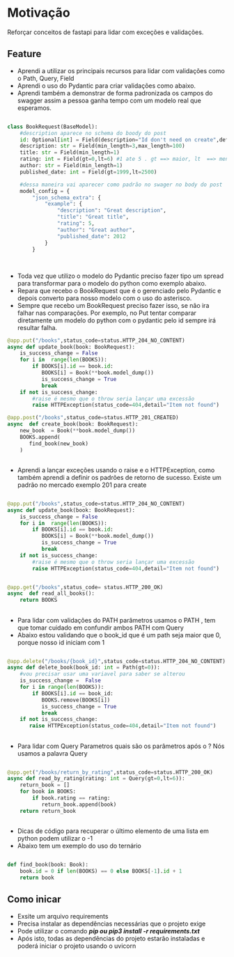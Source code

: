 # Motivação
Reforçar conceitos de fastapi para lidar com exceções e validações.


## Feature
- Aprendi a utilizar os principais recursos para lidar com validações como o Path, Query, Field
- Aprendi o uso do Pydantic para criar validações como abaixo.
- Aprendi também a demonstrar de forma padronizada os campos do swagger assim a pessoa ganha tempo com um modelo real que esperamos.

```python

class BookRequest(BaseModel):
    #description aparece no schema do boody do post
    id: Optional[int] = Field(description="Id don't need on create",default=None)
    description: str = Field(min_length=3,max_length=100)
    title: str = Field(min_length=1)
    rating: int = Field(gt=0,lt=6) #1 ate 5 . gt ==> maior, lt  ==> menor
    author: str = Field(min_length=1)
    published_date: int = Field(gt=1999,lt=2500)

    #dessa maneira vai aparecer como padrão no swager no body do post
    model_config = {
        "json_schema_extra": {
            "example": {
                "description": "Great description",
                "title": "Great title",
                "rating": 5,
                "author": "Great author",
                "published_date": 2012
            }
        }
    

```

##
- Toda vez que utilizo o modelo do Pydantic preciso fazer tipo um spread para transformar para o modelo do python como exemplo abaixo.
- Repara que recebo o BookRequest que é o gerenciado pelo Pydantic e depois converto para nosso modelo com o uso do asterisco.
- Sempre que recebo um BookRequest preciso fazer isso, se não ira falhar nas comparações. Por exemplo, no Put tentar comparar diretamente um modelo do python com o pydantic pelo id sempre irá resultar falha.

```python
@app.put("/books",status_code=status.HTTP_204_NO_CONTENT)
async def update_book(book: BookRequest):
    is_success_change = False
    for i in  range(len(BOOKS)):
        if BOOKS[i].id == book.id:
           BOOKS[i] = Book(**book.model_dump())
           is_success_change = True
           break
    if not is_success_change:
        #raise é mesmo que o throw seria lançar uma excessão
        raise HTTPException(status_code=404,detail="Item not found")

@app.post("/books",status_code=status.HTTP_201_CREATED)
async  def create_book(book: BookRequest):
    new_book  = Book(**book.model_dump())
    BOOKS.append(
       find_book(new_book)
    )

```

##

- Aprendi a lançar exceções usando o raise e o HTTPException, como também aprendi a definir os padrões de retorno de sucesso. Existe um padrão no mercado exemplo 201 para create

```python

@app.put("/books",status_code=status.HTTP_204_NO_CONTENT)
async def update_book(book: BookRequest):
    is_success_change = False
    for i in  range(len(BOOKS)):
        if BOOKS[i].id == book.id:
           BOOKS[i] = Book(**book.model_dump())
           is_success_change = True
           break
    if not is_success_change:
        #raise é mesmo que o throw seria lançar uma excessão
        raise HTTPException(status_code=404,detail="Item not found")


@app.get("/books",status_code= status.HTTP_200_OK)
async  def read_all_books():
    return BOOKS


```

##
- Para lidar com validações do PATH parâmetros usamos o PATH , tem que tomar cuidado em confundir ambos PATH com Query
- Abaixo estou validando que o book_id que é um path seja maior que 0, porque nosso id iniciam com 1

```python

@app.delete("/books/{book_id}",status_code=status.HTTP_204_NO_CONTENT)
async def delete_book(book_id: int = Path(gt=0)):
    #vou precisar usar uma variavel para saber se alterou
    is_success_change =  False
    for i in range(len(BOOKS)):
        if BOOKS[i].id == book_id:
           BOOKS.remove(BOOKS[i])
           is_success_change = True
           break
    if not is_success_change:
       raise HTTPException(status_code=404,detail="Item not found")

```

##
- Para lidar com Query Parametros quais são os parâmetros após o ? Nós usamos a palavra Query

```python

@app.get("/books/return_by_rating",status_code=status.HTTP_200_OK)
async def read_by_rating(rating: int = Query(gt=0,lt=6)):
    return_book = []
    for book in BOOKS:
        if book.rating == rating:
           return_book.append(book)
    return return_book


```

## 
- Dicas de código para recuperar o último elemento de uma lista em python podem utilizar o -1
- Abaixo tem um exemplo do uso do ternário

```python

def find_book(book: Book):
    book.id = 0 if len(BOOKS) == 0 else BOOKS[-1].id + 1
    return book

```

## Como inicar
- Exsite um arquivo requirements
- Precisa instalar as dependências necessárias que o projeto exige
- Pode utilizar o comando ***pip ou pip3 install -r requirements.txt***
- Após isto, todas as dependências do projeto estarão instaladas e poderá iniciar o projeto usando o uvicorn

